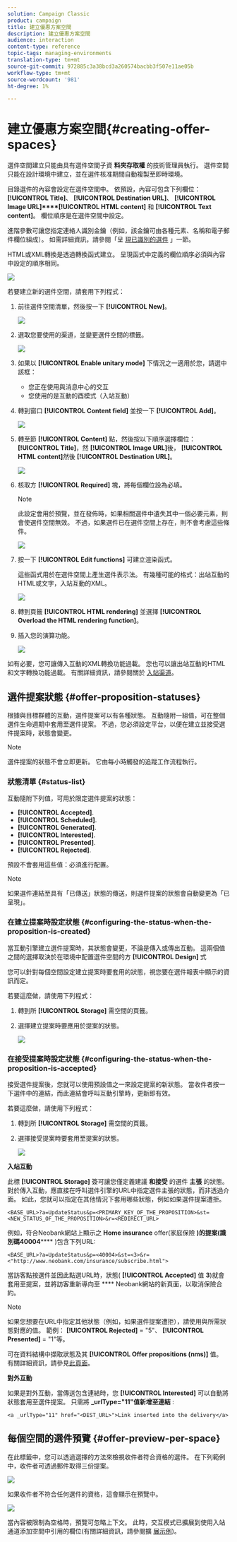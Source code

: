 ```yaml
---
solution: Campaign Classic
product: campaign
title: 建立優惠方案空間
description: 建立優惠方案空間
audience: interaction
content-type: reference
topic-tags: managing-environments
translation-type: tm+mt
source-git-commit: 972885c3a38bcd3a260574bacbb3f507e11ae05b
workflow-type: tm+mt
source-wordcount: '981'
ht-degree: 1%

---
```



# 建立優惠方案空間{#creating-offer-spaces}

選件空間建立只能由具有選件空間子資 **料夾存取權** 的技術管理員執行。 選件空間只能在設計環境中建立，並在選件核准期間自動複製至即時環境。

目錄選件的內容會設定在選件空間中。 依預設，內容可包含下列欄位： **[!UICONTROL Title]**、 **[!UICONTROL Destination URL]**、 **[!UICONTROL Image URL]****[!UICONTROL HTML content]** 和 **[!UICONTROL Text content]**。 欄位順序是在選件空間中設定。

進階參數可讓您指定連絡人識別金鑰（例如，該金鑰可由各種元素、名稱和電子郵件欄位組成）。 如需詳細資訊，請參閱「呈 [現已識別的選件](../../interaction/using/integration-via-javascript--client-side-.md#presenting-an-identified-offer) 」一節。

HTML或XML轉換是透過轉換函式建立。 呈現函式中定義的欄位順序必須與內容中設定的順序相同。

![](assets/offer_space_create_009.png)

若要建立新的選件空間，請套用下列程式：

1. 前往選件空間清單，然後按一下 **[!UICONTROL New]**。

   ![](assets/offer_space_create_001.png)

1. 選取您要使用的渠道，並變更選件空間的標籤。

   ![](assets/offer_space_create_002.png)

1. 如果以 **[!UICONTROL Enable unitary mode]** 下情況之一適用於您，請選中該框：

   * 您正在使用與消息中心的交互
   * 您使用的是互動的酉模式（入站互動）

1. 轉到窗口 **[!UICONTROL Content field]** 並按一下 **[!UICONTROL Add]**。

   ![](assets/offer_space_create_003.png)

1. 轉至節 **[!UICONTROL Content]** 點，然後按以下順序選擇欄位： **[!UICONTROL Title]**，然 **[!UICONTROL Image URL]**&#x200B;後， **[!UICONTROL HTML content]**&#x200B;然後 **[!UICONTROL Destination URL]**。

   ![](assets/offer_space_create_004.png)

1. 核取方 **[!UICONTROL Required]** 塊，將每個欄位設為必填。

   >[!NOTE]
   >
   >此設定會用於預覽，並在發佈時，如果相關選件中遺失其中一個必要元素，則會使選件空間無效。 不過，如果選件已在選件空間上存在，則不會考慮這些條件。

   ![](assets/offer_space_create_005.png)

1. 按一下 **[!UICONTROL Edit functions]** 可建立渲染函式。

   這些函式用於在選件空間上產生選件表示法。 有幾種可能的格式：出站互動的HTML或文字，入站互動的XML。

   ![](assets/offer_space_create_006.png)

1. 轉到頁籤 **[!UICONTROL HTML rendering]** 並選擇 **[!UICONTROL Overload the HTML rendering function]**。
1. 插入您的演算功能。

   ![](assets/offer_space_create_007.png)

如有必要，您可讓傳入互動的XML轉換功能過載。 您也可以讓出站互動的HTML和文字轉換功能過載。 有關詳細資訊，請參閱關於 [入站渠道](../../interaction/using/about-inbound-channels.md)。

## 選件提案狀態 {#offer-proposition-statuses}

根據與目標群體的互動，選件提案可以有各種狀態。 互動隨附一組值，可在整個選件生命週期中套用至選件提案。 不過，您必須設定平台，以便在建立並接受選件提案時，狀態會變更。

>[!NOTE]
>
>選件提案的狀態不會立即更新。 它由每小時觸發的追蹤工作流程執行。

### 狀態清單 {#status-list}

互動隨附下列值，可用於限定選件提案的狀態：

* **[!UICONTROL Accepted]**.
* **[!UICONTROL Scheduled]**.
* **[!UICONTROL Generated]**.
* **[!UICONTROL Interested]**.
* **[!UICONTROL Presented]**.
* **[!UICONTROL Rejected]**.

預設不會套用這些值：必須進行配置。

>[!NOTE]
>
>如果選件連結至具有「已傳送」狀態的傳送，則選件提案的狀態會自動變更為「已呈現」。

### 在建立提案時設定狀態 {#configuring-the-status-when-the-proposition-is-created}

當互動引擎建立選件提案時，其狀態會變更，不論是傳入或傳出互動。 這兩個值之間的選擇取決於在環境中配置選件空間的方 **[!UICONTROL Design]** 式

您可以針對每個空間設定建立提案時要套用的狀態，視您要在選件報表中顯示的資訊而定。

若要這麼做，請使用下列程式：

1. 轉到所 **[!UICONTROL Storage]** 需空間的頁籤。
1. 選擇建立提案時要應用於提案的狀態。

   ![](assets/offer_update_status_001.png)

### 在接受提案時設定狀態 {#configuring-the-status-when-the-proposition-is-accepted}

接受選件提案後，您就可以使用預設值之一來設定提案的新狀態。 當收件者按一下選件中的連結，而此連結會呼叫互動引擎時，更新即有效。

若要這麼做，請使用下列程式：

1. 轉到所 **[!UICONTROL Storage]** 需空間的頁籤。
1. 選擇接受提案時要套用至提案的狀態。

   ![](assets/offer_update_status_002.png)

**入站互動**

此標 **[!UICONTROL Storage]** 簽可讓您僅定義建議 **和接受** 的選件 **主張** 的狀態。 對於傳入互動，應直接在呼叫選件引擎的URL中指定選件主張的狀態，而非透過介面。 如此，您就可以指定在其他情況下套用哪些狀態，例如如果選件提案遭拒。

```
<BASE_URL>?a=UpdateStatus&p=<PRIMARY_KEY_OF_THE_PROPOSITION>&st=<NEW_STATUS_OF_THE_PROPOSITION>&r=<REDIRECT_URL>
```

例如，符合Neobank網站上顯示之 **Home insurance** offer(家庭保險 **)的提案(識別碼40004****** )包含下列URL:

```
<BASE_URL>?a=UpdateStatus&p=<40004>&st=<3>&r=<"http://www.neobank.com/insurance/subscribe.html">
```

當訪客點按選件並因此點選URL時，狀態( **[!UICONTROL Accepted]** 值 **3**)就會套用至提案，並將訪客重新導向至 **** Neobank網站的新頁面，以取消保險合約。

>[!NOTE]
>
>如果您想要在URL中指定其他狀態（例如，如果選件提案遭拒），請使用與所需狀態對應的值。 範例： **[!UICONTROL Rejected]** = &quot;5&quot;、 **[!UICONTROL Presented]** = &quot;1&quot;等。
>
>可在資料結構中擷取狀態及其 **[!UICONTROL Offer propositions (nms)]** 值。 有關詳細資訊，請參見[此頁面](../../configuration/using/data-schemas.md)。

**對外互動**

如果是對外互動，當傳送包含連結時，您 **[!UICONTROL Interested]** 可以自動將狀態套用至選件提案。 只需將 **_urlType=&quot;11&quot;值新增至連結** :

```
<a _urlType="11" href="<DEST_URL>">Link inserted into the delivery</a>
```

## 每個空間的選件預覽 {#offer-preview-per-space}

在此標籤中，您可以透過選擇的方法來檢視收件者符合資格的選件。 在下列範例中，收件者可透過郵件取得三份提案。

![](assets/offer_space_overview_002.png)

如果收件者不符合任何選件的資格，這會顯示在預覽中。

![](assets/offer_space_overview_001.png)

當內容被限制為空格時，預覽可忽略上下文。 此時，交互模式已擴展到使用入站通道添加空間中引用的欄位(有關詳細資訊，請參閱擴 [展示例](../../interaction/using/extension-example.md))。
